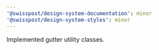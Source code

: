 ```yaml
---
'@swisspost/design-system-documentation': minor
'@swisspost/design-system-styles': minor
---
```


Implemented gutter utility classes.

